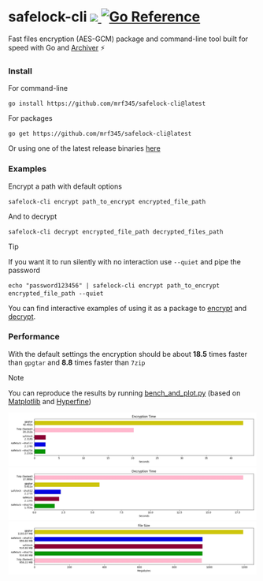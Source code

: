 <h2></h2>
<h1>
safelock-cli
<a href='https://github.com/mrf345/safelock-cli/actions/workflows/ci.yml'>
  <img src='https://github.com/mrf345/safelock-cli/actions/workflows/ci.yml/badge.svg'>
</a>
<a href="https://pkg.go.dev/github.com/mrf345/safelock-cli/safelock">
  <img src="https://pkg.go.dev/badge/github.com/mrf345/safelock-cli/.svg" alt="Go Reference">
</a>
</h1>

Fast files encryption (AES-GCM) package and command-line tool built for speed with Go and [Archiver](https://github.com/mholt/archiver) ⚡

### Install

For command-line

```shell
go install https://github.com/mrf345/safelock-cli@latest
```

For packages

```shell
go get https://github.com/mrf345/safelock-cli@latest
```

Or using one of the latest release binaries [here](https://github.com/mrf345/safelock-cli/releases)

### Examples

Encrypt a path with default options

```shell
safelock-cli encrypt path_to_encrypt encrypted_file_path
```
And to decrypt

```shell
safelock-cli decrypt encrypted_file_path decrypted_files_path
```
> [!TIP]
> If you want it to run silently with no interaction use `--quiet` and pipe the password

```shell
echo "password123456" | safelock-cli encrypt path_to_encrypt encrypted_file_path --quiet
```

You can find interactive examples of using it as a package to [encrypt](https://pkg.go.dev/github.com/mrf345/safelock-cli/safelock#example-Safelock.Encrypt) and [decrypt](https://pkg.go.dev/github.com/mrf345/safelock-cli/safelock#example-Safelock.Decrypt).

### Performance

With the default settings the encryption should be about **18.5** times faster than `gpgtar` and **8.8** times faster than `7zip` 

> [!NOTE]
> You can reproduce the results by running [bench_and_plot.py](benchmark/bench_and_plot.py) (based on [Matplotlib](https://github.com/matplotlib/matplotlib) and [Hyperfine](https://github.com/sharkdp/hyperfine))

<p align="center">
  <a href="https://raw.githubusercontent.com/mrf345/safelock-cli/master/benchmark/encryption-time.webp" target="_blank">
    <img src="benchmark/encryption-time.webp" alt="encryption time" />
  </a>
  <a href="https://raw.githubusercontent.com/mrf345/safelock-cli/master/benchmark/decryption-time.webp" target="_blank">
    <img src="benchmark/decryption-time.webp" alt="decryption time" />
  </a>
  <a href="https://raw.githubusercontent.com/mrf345/safelock-cli/master/benchmark/file-size.webp" target="_blank">
    <img src="benchmark/file-size.webp" alt="file size" />
  </a>
</p>
